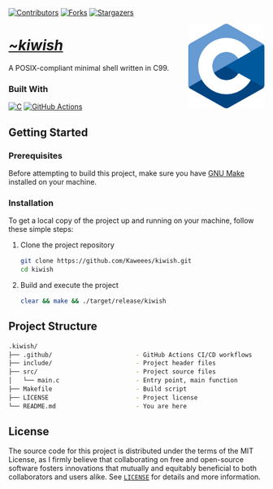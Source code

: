<!-- PROJECT SHIELDS -->
<!--
*** I'm using markdown "reference style" links for readability.
*** Reference links are enclosed in brackets [ ] instead of parentheses ( ).
*** See the bottom of this document for the declaration of the reference variables
*** for contributors-url, forks-url, etc. This is an optional, concise syntax you may use.
*** https://www.markdownguide.org/basic-syntax/#reference-style-links
-->
<div align="left">

[![Contributors][contributors-shield]][contributors-url]
[![Forks][forks-shield]][forks-url]
[![Stargazers][stars-shield]][stars-url]

</div>

<a href="https://github.com/Kaweees/kiwish">
  <img alt="C Logo" src="assets/img/c.svg" align="right" width="150">
</a>

<div align="left">
  <h1><em><a href="https://github.com/Kaweees/kiwish">~kiwish</a></em></h1>
</div>

<!-- ABOUT THE PROJECT -->

A POSIX-compliant minimal shell written in C99.

### Built With

[![C][C-shield]][C-url]
[![GitHub Actions][github-actions-shield]][github-actions-url]

<!-- GETTING STARTED -->

## Getting Started

### Prerequisites

Before attempting to build this project, make sure you have [GNU Make](https://www.gnu.org/software/make/) installed on your machine.

### Installation

To get a local copy of the project up and running on your machine, follow these simple steps:

1. Clone the project repository

   ```sh
   git clone https://github.com/Kaweees/kiwish.git
   cd kiwish
   ```

2. Build and execute the project

   ```sh
   clear && make && ./target/release/kiwish
   ```

<!-- PROJECT FILE STRUCTURE -->

## Project Structure

```sh
.kiwish/
├── .github/                       - GitHub Actions CI/CD workflows
├── include/                       - Project header files
├── src/                           - Project source files
│   └── main.c                     - Entry point, main function
├── Makefile                       - Build script
├── LICENSE                        - Project license
└── README.md                      - You are here
```

## License

The source code for this project is distributed under the terms of the MIT License, as I firmly believe that collaborating on free and open-source software fosters innovations that mutually and equitably beneficial to both collaborators and users alike. See [`LICENSE`](./LICENSE) for details and more information.

<!-- MARKDOWN LINKS & IMAGES -->
<!-- https://www.markdownguide.org/basic-syntax/#reference-style-links -->

[contributors-shield]: https://img.shields.io/github/contributors/Kaweees/kiwish.svg?style=for-the-badge
[contributors-url]: https://github.com/Kaweees/kiwish/graphs/contributors
[forks-shield]: https://img.shields.io/github/forks/Kaweees/kiwish.svg?style=for-the-badge
[forks-url]: https://github.com/Kaweees/kiwish/network/members
[stars-shield]: https://img.shields.io/github/stars/Kaweees/kiwish.svg?style=for-the-badge
[stars-url]: https://github.com/Kaweees/kiwish/stargazers

<!-- MARKDOWN SHIELD BAGDES & LINKS -->
<!-- https://github.com/Ileriayo/markdown-badges -->

[C-shield]: https://img.shields.io/badge/C-%23008080.svg?style=for-the-badge&logo=c&logoColor=306998&labelColor=222222&color=306998
[C-url]: https://en.wikipedia.org/wiki/C_(programming_language)
[github-actions-shield]: https://img.shields.io/badge/github%20actions-%232671E5.svg?style=for-the-badge&logo=githubactions&logoColor=2671E5&labelColor=222222&color=2671E5
[github-actions-url]: https://github.com/features/actions
